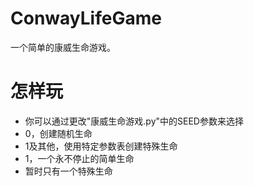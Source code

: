 # ConwayLifeGame
 一个简单的康威生命游戏。
# 怎样玩
* 你可以通过更改"康威生命游戏.py"中的SEED参数来选择
 * 0，创建随机生命
 * 1及其他，使用特定参数表创建特殊生命
  * 1，一个永不停止的简单生命
  * 暂时只有一个特殊生命 
